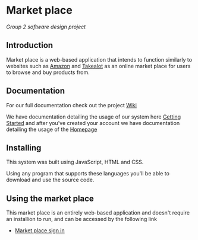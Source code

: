 # Market place
_Group 2 software design project_

## Introduction

Market place is a web-based application that intends to function similarly to websites such as [Amazon](http://amazon.com/) and [Takealot](https://www.takealot.com/) as an online market place for users to browse and buy products from.

## Documentation

For our full documentation check out the project [Wiki](https://github.com/2109688/Market-place/wiki)

We have documentation detailing the usage of our system here [Getting Started](https://github.com/2109688/Market-place/wiki/Getting-Started) and after you've created your account we have documentation detailing the usage of the [Homepage](https://github.com/2109688/Market-place/wiki/Home-Page)

## Installing
This system was built using JavaScript, HTML and CSS. 

Using any program that supports these languages you'll be able to download and use the source code.

## Using the market place
This market place is an entirely web-based application and doesn't require an installion to run, and can be accessed by the following link 
* [Market place sign in](https://witsmarketproject.web.app/signin.html)
